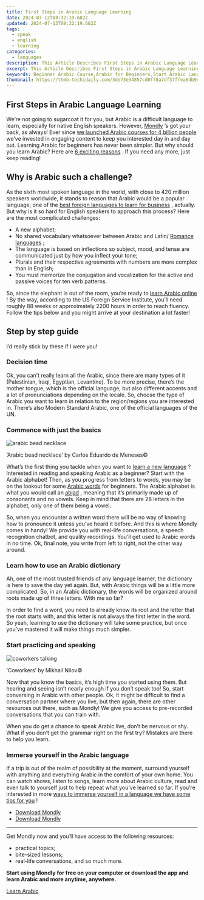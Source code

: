```yaml
---
title: First Steps in Arabic Language Learning
date: 2024-07-12T08:32:19.682Z
updated: 2024-07-13T08:32:19.682Z
tags:
  - speak
  - english
  - learning
categories:
  - languages
description: This Article Describes First Steps in Arabic Language Learning
excerpt: This Article Describes First Steps in Arabic Language Learning
keywords: Beginner Arabic Course,Arabic for Beginners,Start Arabic Language Study,Essential Arabic Lessons,Learning Basic Arabic Phrases,Introduction to Arabic Grammar,First Steps in Arabic Pronunciation
thumbnail: https://thmb.techidaily.com/3de73e34857cd0f78a7df37ffea6db9e6fc87f29fa552917e2c2599c84130202.jpg
---
```


## First Steps in Arabic Language Learning

 We’re not going to sugarcoat it for you, but Arabic is a difficult language to learn, especially for native English speakers. However, [Mondly](https://app.adjust.io/5ixfg4k?campaign=blog-post-id-6418&fallback=https%3A%2F%2Fapp.mondly.com?avangate%5Fsrc=blog-post-id-6418?mother%5Flang=en%5Fus?target%5Flang=ar&redirect%5Fandroid=https%3A%2F%2Fplay.google.com%2Fstore%2Fapps%2Fdetails%3Fid%3Dcom.atistudios.mondly.languages&redirect%5Fios=https%3A%2F%2Fitunes.apple.com%2Fapp%2Fid987873536&redirect%5Fmacos=https%3A%2F%2Fapp.mondly.com?avangate%5Fsrc=blog-post-id-6418?mother%5Flang=en%5Fus?target%5Flang=ar) ’s got your back, as always! Ever since [we launched Arabic courses for 4 billion people](https://shop.mondly.com/affiliate.php?ACCOUNT=ATISTUDI&AFFILIATE=108875&PATH=https://www.mondly.com?AFFILIATE=108875)  we’ve invested in engaging content to keep you interested day in and day out. Learning Arabic for beginners has never been simpler. But why should you learn Arabic? Here are [6 exciting reasons](https://shop.mondly.com/affiliate.php?ACCOUNT=ATISTUDI&AFFILIATE=108875&PATH=https://www.mondly.com?AFFILIATE=108875)  . If you need any more, just keep reading!

## Why is Arabic such a challenge?

 As the sixth most spoken language in the world, with close to 420 million speakers worldwide, it stands to reason that Arabic would be a popular language, one of the [best foreign languages to learn for business](https://shop.mondly.com/affiliate.php?ACCOUNT=ATISTUDI&AFFILIATE=108875&PATH=https://www.mondly.com?AFFILIATE=108875)  , actually. But why is it so hard for English speakers to approach this process? Here are the most complicated challenges:

* A new alphabet;
* No shared vocabulary whatsoever between Arabic and Latin/ [Romance languages](https://shop.mondly.com/affiliate.php?ACCOUNT=ATISTUDI&AFFILIATE=108875&PATH=https://www.mondly.com?AFFILIATE=108875) ;
* The language is based on inflections so subject, mood, and tense are communicated just by how you inflect your tone;
* Plurals and their respective agreements with numbers are more complex than in English;
* You must memorize the conjugation and vocalization for the active and passive voices for ten verb patterns.

 So, since the elephant is out of the room, you’re ready to [learn Arabic online](https://shop.mondly.com/affiliate.php?ACCOUNT=ATISTUDI&AFFILIATE=108875&PATH=https://www.mondly.com?AFFILIATE=108875)  ! By the way, according to the US Foreign Service Institute, you’ll need roughly 88 weeks or approximately 2200 hours in order to reach fluency. Follow the tips below and you might arrive at your destination a lot faster!

## Step by step guide

I’d really stick by these if I were you!

### Decision time

 Ok, you can’t really learn all the Arabic, since there are many types of it (Palestinian, Iraqi, Egyptian, Levantine). To be more precise, there’s the mother tongue, which is the official language, but also different accents and a lot of pronunciations depending on the locale. So, choose the type of Arabic you want to learn in relation to the region/regions you are interested in. There’s also Modern Standard Arabic, one of the official languages of the UN.

### Commence with just the basics

![arabic bead necklace](https://edge.mondly.com/blog/wp-content/uploads/2022/01/arabic-bead-necklace-960x640.jpg "Arabic For Beginners: A Step By Step Guide 2")

 ‘Arabic bead necklace’ by Carlos Eduardo de Meneses©

 What’s the first thing you tackle when you want to [learn a new language](https://shop.mondly.com/affiliate.php?ACCOUNT=ATISTUDI&AFFILIATE=108875&PATH=https://www.mondly.com?AFFILIATE=108875) ? Interested in reading and speaking Arabic as a beginner? Start with the Arabic alphabet! Then, as you progress from letters to words, you may be on the lookout for some [Arabic words](https://shop.mondly.com/affiliate.php?ACCOUNT=ATISTUDI&AFFILIATE=108875&PATH=https://www.mondly.com?AFFILIATE=108875) for beginners. The Arabic alphabet is what you would call an [abjad](https://en.wikipedia.org/wiki/Abjad)  , meaning that it’s primarily made up of consonants and no vowels. Keep in mind that there are 28 letters in the alphabet, only one of them being a vowel.

 So, when you encounter a written word there will be no way of knowing how to pronounce it unless you’ve heard it before. And this is where Mondly comes in handy! We provide you with real-life conversations, a speech recognition chatbot, and quality recordings. You’ll get used to Arabic words in no time. Ok, final note, you write from left to right, not the other way around.

### Learn how to use an Arabic dictionary

 Ah, one of the most trusted friends of any language learner, the dictionary is here to save the day yet again. But, with Arabic things will be a little more complicated. So, in an Arabic dictionary, the words will be organized around roots made up of three letters. With me so far?

 In order to find a word, you need to already know its root and the letter that the root starts with, and this letter is not always the first letter in the word. So yeah, learning to use the dictionary will take some practice, but once you’ve mastered it will make things much simpler.

### Start practicing and speaking

![coworkers talking](https://edge.mondly.com/blog/wp-content/uploads/2022/01/coworkers-talking-960x640.jpg "Arabic For Beginners: A Step By Step Guide 3")

 ‘Coworkers’ by Mikhail Nilov©

 Now that you know the basics, it’s high time you started using them. But hearing and seeing isn’t nearly enough if you don’t speak too! So, start conversing in Arabic with other people. Ok, it might be difficult to find a conversation partner where you live, but then again, there are other resources out there, such as Mondly! We give you access to pre-recorded conversations that you can train with.

 When you do get a chance to speak Arabic live, don’t be nervous or shy. What if you don’t get the grammar right on the first try? Mistakes are there to help you learn.

### Immerse yourself in the Arabic language

 If a trip is out of the realm of possibility at the moment, surround yourself with anything and everything Arabic in the comfort of your own home. You can watch shows, listen to songs, learn more about Arabic culture, read and even talk to yourself just to help repeat what you’ve learned so far. If you’re interested in more [ways to immerse yourself in a language we have some tips for you](https://shop.mondly.com/affiliate.php?ACCOUNT=ATISTUDI&AFFILIATE=108875&PATH=https://www.mondly.com?AFFILIATE=108875) !

* [Download Mondly](https://www.facebook.com/sharer/sharer.php?u=https%3A%2F%2Fwww.mondly.com%2Fblog%2Farabic-for-beginners-guide%2F&t=Arabic+for+Beginners%3A+A+Step+by+Step+Guide "Share on Facebook")
* [Download Mondly](https://shop.mondly.com/affiliate.php?ACCOUNT=ATISTUDI&AFFILIATE=108875&PATH=https://www.mondly.com?AFFILIATE=108875)

---

 Get Mondly now and you’ll have access to the following resources:

* practical topics;
* bite-sized lessons;
* real-life conversations, and so much more.

 **Start using Mondly for free on your computer or download the app and learn Arabic and more anytime, anywhere.**

[Learn Arabic](https://adjt.mondly.com/5ixfg4k?campaign=blog-post-id-6418&fallback=https%3A%2F%2Fapp.mondly.com%3Futm%5Fmedium%3Dblog%5Fblog-post-id-6418%26utm%5Fsource%3Dblog-post-id-6418&redirect%5Fmacos=https%3A%2F%2Fapp.mondly.com%3Futm%5Fmedium%3Dblog%5Fblog-post-id-6418%26utm%5Fsource%3Dblog-post-id-6418&redirect%5Fandroid=https%3A%2F%2Fplay.google.com%2Fstore%2Fapps%2Fdetails%3Fid%3Dcom.atistudios.mondly.languages%3Futm%5Fmedium%3Dblog%5Fblog-post-id-6418%26utm%5Fsource%3Dblog-post-id-6418&redirect%5Fios=https%3A%2F%2Fapps.apple.com%2Fapp%2Fapple-store%2Fid987873536%3Fpt%3D78954800%26ct%3Dblog-post-id-6418%26mt%3D8 "Learn Arabic")

<ins class="adsbygoogle"
     style="display:block"
     data-ad-format="autorelaxed"
     data-ad-client="ca-pub-7571918770474297"
     data-ad-slot="1223367746"></ins>



<ins class="adsbygoogle"
     style="display:block"
     data-ad-client="ca-pub-7571918770474297"
     data-ad-slot="8358498916"
     data-ad-format="auto"
     data-full-width-responsive="true"></ins>





